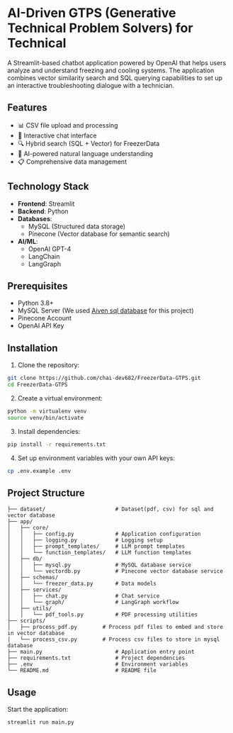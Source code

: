 #  AI-Driven GTPS (Generative Technical Problem Solvers) for Technical

A Streamlit-based chatbot application powered by OpenAI that helps users analyze and understand freezing and cooling systems. The application combines vector similarity search and SQL querying capabilities to set up an interactive troubleshooting dialogue with a technician.

## Features

- 📊 CSV file upload and processing
- 💬 Interactive chat interface
- 🔍 Hybrid search (SQL + Vector) for FreezerData
- 🤖 AI-powered natural language understanding
- 📋 Comprehensive data management

## Technology Stack

- **Frontend**: Streamlit
- **Backend**: Python
- **Databases**:
  - MySQL (Structured data storage)
  - Pinecone (Vector database for semantic search)
- **AI/ML**:
  - OpenAI GPT-4
  - LangChain
  - LangGraph

## Prerequisites

- Python 3.8+
- MySQL Server (We used [Aiven sql database](https://aiven.io/) for this project)
- Pinecone Account
- OpenAI API Key

## Installation

1. Clone the repository:
```bash
git clone https://github.com/chai-dev682/FreezerData-GTPS.git
cd FreezerData-GTPS
```

2. Create a virtual environment:
```bash
python -m virtualenv venv
source venv/bin/activate
```

3. Install dependencies:
```bash
pip install -r requirements.txt
```

4. Set up environment variables with your own API keys:
```bash
cp .env.example .env
```


## Project Structure

```README.MD
├── dataset/                      # Dataset(pdf, csv) for sql and vector database
├── app/
│   ├── core/
│   │   ├── config.py             # Application configuration
│   │   ├── logging.py            # Logging setup
│   │   ├── prompt_templates/     # LLM prompt templates
│   │   └── function_templates/   # LLM function templates
│   ├── db/
│   │   ├── mysql.py              # MySQL database service
│   │   └── vectordb.py           # Pinecone vector database service
│   ├── schemas/
│   │   └── freezer_data.py       # Data models
│   ├── services/
│   │   ├── chat.py               # Chat service
│   │   └── graph/                # LangGraph workflow
│   ├── utils/
│   │   └── pdf_tools.py          # PDF processing utilities
├── scripts/
│   ├── process_pdf.py        # Process pdf files to embed and store in vector database
│   └── process_csv.py        # Process csv files to store in mysql database
├── main.py                       # Application entry point
├── requirements.txt              # Project dependencies
├── .env                          # Environment variables
└── README.md                     # README file
```

## Usage

Start the application:
```bash
streamlit run main.py
```